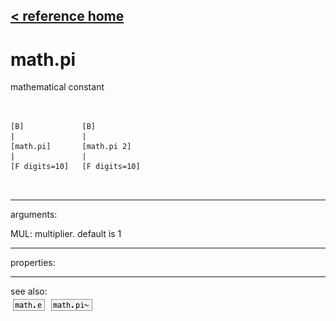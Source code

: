 [< reference home](ceammc_lib.html)
---

# math.pi


mathematical constant

```


[B]             [B]
|               |
[math.pi]       [math.pi 2]
|               |
[F digits=10]   [F digits=10]

            
```

---
arguments:

MUL: multiplier. default is 1<br>

---
properties:


---
see also:<br>
[![math.e](img/object_math.e.png)](math.e.html)
[![math.pi~](img/object_math.pi~.png)](math.pi~.html)

